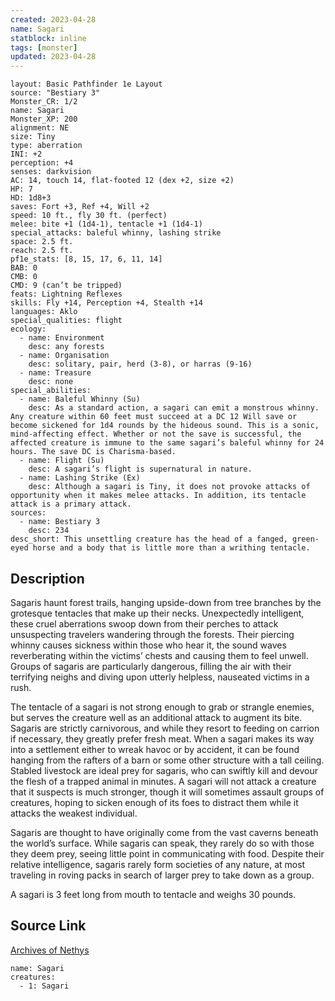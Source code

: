```yaml
---
created: 2023-04-28
name: Sagari
statblock: inline
tags: [monster]
updated: 2023-04-28
---
```

```statblock
layout: Basic Pathfinder 1e Layout
source: "Bestiary 3"
Monster_CR: 1/2
name: Sagari
Monster_XP: 200
alignment: NE
size: Tiny
type: aberration
INI: +2
perception: +4
senses: darkvision
AC: 14, touch 14, flat-footed 12 (dex +2, size +2)
HP: 7
HD: 1d8+3
saves: Fort +3, Ref +4, Will +2
speed: 10 ft., fly 30 ft. (perfect)
melee: bite +1 (1d4-1), tentacle +1 (1d4-1)
special_attacks: baleful whinny, lashing strike
space: 2.5 ft.
reach: 2.5 ft.
pf1e_stats: [8, 15, 17, 6, 11, 14]
BAB: 0
CMB: 0
CMD: 9 (can’t be tripped)
feats: Lightning Reflexes
skills: Fly +14, Perception +4, Stealth +14
languages: Aklo
special_qualities: flight
ecology:
  - name: Environment
    desc: any forests
  - name: Organisation
    desc: solitary, pair, herd (3-8), or harras (9-16)
  - name: Treasure
    desc: none
special_abilities:
  - name: Baleful Whinny (Su)
    desc: As a standard action, a sagari can emit a monstrous whinny. Any creature within 60 feet must succeed at a DC 12 Will save or become sickened for 1d4 rounds by the hideous sound. This is a sonic, mind-affecting effect. Whether or not the save is successful, the affected creature is immune to the same sagari’s baleful whinny for 24 hours. The save DC is Charisma-based.
  - name: Flight (Su)
    desc: A sagari’s flight is supernatural in nature.
  - name: Lashing Strike (Ex)
    desc: Although a sagari is Tiny, it does not provoke attacks of opportunity when it makes melee attacks. In addition, its tentacle attack is a primary attack.
sources:
  - name: Bestiary 3
    desc: 234
desc_short: This unsettling creature has the head of a fanged, green-eyed horse and a body that is little more than a writhing tentacle.
```
## Description
Sagaris haunt forest trails, hanging upside-down from tree branches by the grotesque tentacles that make up their necks. Unexpectedly intelligent, these cruel aberrations swoop down from their perches to attack unsuspecting travelers wandering through the forests. Their piercing whinny causes sickness within those who hear it, the sound waves reverberating within the victims’ chests and causing them to feel unwell. Groups of sagaris are particularly dangerous, filling the air with their terrifying neighs and diving upon utterly helpless, nauseated victims in a rush.

The tentacle of a sagari is not strong enough to grab or strangle enemies, but serves the creature well as an additional attack to augment its bite. Sagaris are strictly carnivorous, and while they resort to feeding on carrion if necessary, they greatly prefer fresh meat. When a sagari makes its way into a settlement either to wreak havoc or by accident, it can be found hanging from the rafters of a barn or some other structure with a tall ceiling. Stabled livestock are ideal prey for sagaris, who can swiftly kill and devour the flesh of a trapped animal in minutes. A sagari will not attack a creature that it suspects is much stronger, though it will sometimes assault groups of creatures, hoping to sicken enough of its foes to distract them while it attacks the weakest individual.

Sagaris are thought to have originally come from the vast caverns beneath the world’s surface. While sagaris can speak, they rarely do so with those they deem prey, seeing little point in communicating with food. Despite their relative intelligence, sagaris rarely form societies of any nature, at most traveling in roving packs in search of larger prey to take down as a group.

A sagari is 3 feet long from mouth to tentacle and weighs 30 pounds.
## Source Link
[Archives of Nethys](https://aonprd.com/MonsterDisplay.aspx?ItemName=Sagari)
```encounter-table
name: Sagari
creatures:
  - 1: Sagari
```
